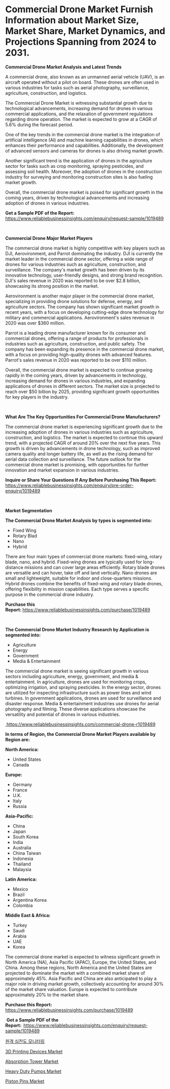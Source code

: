 <p><h1>Commercial Drone Market Furnish Information about Market Size, Market Share, Market Dynamics, and Projections Spanning from 2024 to 2031.</h1></p><p><strong>Commercial Drone Market Analysis and Latest Trends</strong></p>
<p><p>A commercial drone, also known as an unmanned aerial vehicle (UAV), is an aircraft operated without a pilot on board. These drones are often used in various industries for tasks such as aerial photography, surveillance, agriculture, construction, and logistics.</p><p>The Commercial Drone Market is witnessing substantial growth due to technological advancements, increasing demand for drones in various commercial applications, and the relaxation of government regulations regarding drone operation. The market is expected to grow at a CAGR of 5.6% during the forecast period.</p><p>One of the key trends in the commercial drone market is the integration of artificial intelligence (AI) and machine learning capabilities in drones, which enhances their performance and capabilities. Additionally, the development of advanced sensors and cameras for drones is also driving market growth.</p><p>Another significant trend is the application of drones in the agriculture sector for tasks such as crop monitoring, spraying pesticides, and assessing soil health. Moreover, the adoption of drones in the construction industry for surveying and monitoring construction sites is also fueling market growth.</p><p>Overall, the commercial drone market is poised for significant growth in the coming years, driven by technological advancements and increasing adoption of drones in various industries.</p></p>
<p><strong>Get a Sample PDF of the Report:&nbsp;</strong> <a href="https://www.reliablebusinessinsights.com/enquiry/request-sample/1019489">https://www.reliablebusinessinsights.com/enquiry/request-sample/1019489</a></p>
<p>&nbsp;</p>
<p><strong>Commercial Drone Major Market Players</strong></p>
<p><p>The commercial drone market is highly competitive with key players such as DJI, Aerovironment, and Parrot dominating the industry. DJI is currently the market leader in the commercial drone sector, offering a wide range of drones for various industries such as agriculture, construction, and surveillance. The company's market growth has been driven by its innovative technology, user-friendly designs, and strong brand recognition. DJI's sales revenue in 2020 was reported to be over $2.8 billion, showcasing its strong position in the market.</p><p>Aerovironment is another major player in the commercial drone market, specializing in providing drone solutions for defense, energy, and agriculture sectors. The company has shown significant market growth in recent years, with a focus on developing cutting-edge drone technology for military and commercial applications. Aerovironment's sales revenue in 2020 was over $360 million.</p><p>Parrot is a leading drone manufacturer known for its consumer and commercial drones, offering a range of products for professionals in industries such as agriculture, construction, and public safety. The company has been expanding its presence in the commercial drone market, with a focus on providing high-quality drones with advanced features. Parrot's sales revenue in 2020 was reported to be over $110 million.</p><p>Overall, the commercial drone market is expected to continue growing rapidly in the coming years, driven by advancements in technology, increasing demand for drones in various industries, and expanding applications of drones in different sectors. The market size is projected to reach over $50 billion by 2025, providing significant growth opportunities for key players in the industry.</p></p>
<p>&nbsp;</p>
<p><strong>What Are The Key Opportunities For Commercial Drone Manufacturers?</strong></p>
<p><p>The commercial drone market is experiencing significant growth due to the increasing adoption of drones in various industries such as agriculture, construction, and logistics. The market is expected to continue this upward trend, with a projected CAGR of around 20% over the next five years. This growth is driven by advancements in drone technology, such as improved camera quality and longer battery life, as well as the rising demand for aerial data collection and surveillance. The future outlook for the commercial drone market is promising, with opportunities for further innovation and market expansion in various industries.</p></p>
<p><strong>Inquire or Share Your Questions If Any Before Purchasing This Report:</strong> <a href="https://www.reliablebusinessinsights.com/enquiry/pre-order-enquiry/1019489">https://www.reliablebusinessinsights.com/enquiry/pre-order-enquiry/1019489</a></p>
<p>&nbsp;</p>
<p><strong>Market Segmentation</strong></p>
<p><strong>The Commercial Drone Market Analysis by types is segmented into:</strong></p>
<p><ul><li>Fixed Wing</li><li>Rotary Blad</li><li>Nano</li><li>Hybrid</li></ul></p>
<p><p>There are four main types of commercial drone markets: fixed-wing, rotary blade, nano, and hybrid. Fixed-wing drones are typically used for long-distance missions and can cover large areas efficiently. Rotary blade drones are versatile and can hover, take off and land vertically. Nano drones are small and lightweight, suitable for indoor and close-quarters missions. Hybrid drones combine the benefits of fixed-wing and rotary blade drones, offering flexibility in mission capabilities. Each type serves a specific purpose in the commercial drone industry.</p></p>
<p><strong>Purchase this Report:&nbsp;</strong><a href="https://www.reliablebusinessinsights.com/purchase/1019489">https://www.reliablebusinessinsights.com/purchase/1019489</a></p>
<p>&nbsp;</p>
<p><strong>The Commercial Drone Market Industry Research by Application is segmented into:</strong></p>
<p><ul><li>Agriculture</li><li>Energy</li><li>Government</li><li>Media & Entertainment</li></ul></p>
<p><p>The commercial drone market is seeing significant growth in various sectors including agriculture, energy, government, and media & entertainment. In agriculture, drones are used for monitoring crops, optimizing irrigation, and spraying pesticides. In the energy sector, drones are utilized for inspecting infrastructure such as power lines and wind turbines. In government applications, drones are used for surveillance and disaster response. Media & entertainment industries use drones for aerial photography and filming. These diverse applications showcase the versatility and potential of drones in various industries.</p></p>
<p><a href="https://www.reliablebusinessinsights.com/commercial-drone-r1019489">&nbsp;https://www.reliablebusinessinsights.com/commercial-drone-r1019489</a></p>
<p><strong>In terms of Region, the Commercial Drone Market Players available by Region are:</strong></p>
<p>
    <p> <strong> North America: </strong>
        <ul>
            <li>United States</li>
            <li>Canada</li>
        </ul>
        </p> 
    <p> <strong> Europe: </strong>
        <ul>
            <li>Germany</li>
            <li>France</li>
            <li>U.K.</li>
            <li>Italy</li>
            <li>Russia</li>
        </ul>
        </p> 
    <p> <strong> Asia-Pacific: </strong>
        <ul>
            <li>China</li>
            <li>Japan</li>
            <li>South Korea</li>
            <li>India</li>
            <li>Australia</li>
            <li>China Taiwan</li>
            <li>Indonesia</li>
            <li>Thailand</li>
            <li>Malaysia</li>
        </ul>
        </p> 
    <p> <strong> Latin America: </strong>
        <ul>
            <li>Mexico</li>
            <li>Brazil</li>
            <li>Argentina Korea</li>
            <li>Colombia</li>
        </ul>
        </p> 
    <p> <strong> Middle East & Africa: </strong>
        <ul>
            <li>Turkey</li>
            <li>Saudi</li>
            <li>Arabia</li>
            <li>UAE</li>
            <li>Korea</li>
        </ul>
    </p>
    </p>
<p><p>The commercial drone market is expected to witness significant growth in North America (NA), Asia Pacific (APAC), Europe, the United States, and China. Among these regions, North America and the United States are projected to dominate the market with a combined market share of approximately 45%. Asia Pacific and China are also anticipated to play a major role in driving market growth, collectively accounting for around 30% of the market share valuation. Europe is expected to contribute approximately 20% to the market share.</p></p>
<p><strong>Purchase this Report: </strong><a href="https://www.reliablebusinessinsights.com/purchase/1019489">https://www.reliablebusinessinsights.com/purchase/1019489</a></p>
<p>&nbsp;<strong>Get a Sample PDF of the Report:&nbsp;&nbsp;</strong><a href="https://www.reliablebusinessinsights.com/enquiry/request-sample/1019489">https://www.reliablebusinessinsights.com/enquiry/request-sample/1019489</a></p>
<p><strong></strong></p>
<p><p><a href="https://github.com/mpodehpw07370073/Market-Research-Report-List-3/blob/main/358663080538.md">원격 심전도 모니터링</a></p><p><a href="https://medium.com/@othaleffler24/3d-printing-devices-market-global-market-share-and-ranking-overall-sales-and-demand-forecast-171ad1207b70">3D Printing Devices Market</a></p><p><a href="https://medium.com/@sdonald04328/evaluating-global-absorption-tower-market-trends-and-growth-opportunities-by-region-type-gas-7e398d8df63d">Absorption Tower Market</a></p><p><a href="https://medium.com/@clairhane1992/heavy-duty-pumps-industry-analysis-report-its-market-size-share-trends-by-application-region-179c6c6b09d9">Heavy Duty Pumps Market</a></p><p><a href="https://medium.com/@adribbs56546/piston-pins-market-a-global-and-regional-analysis-focus-on-region-country-level-analysis-and-72a42868e2e8">Piston Pins Market</a></p></p>